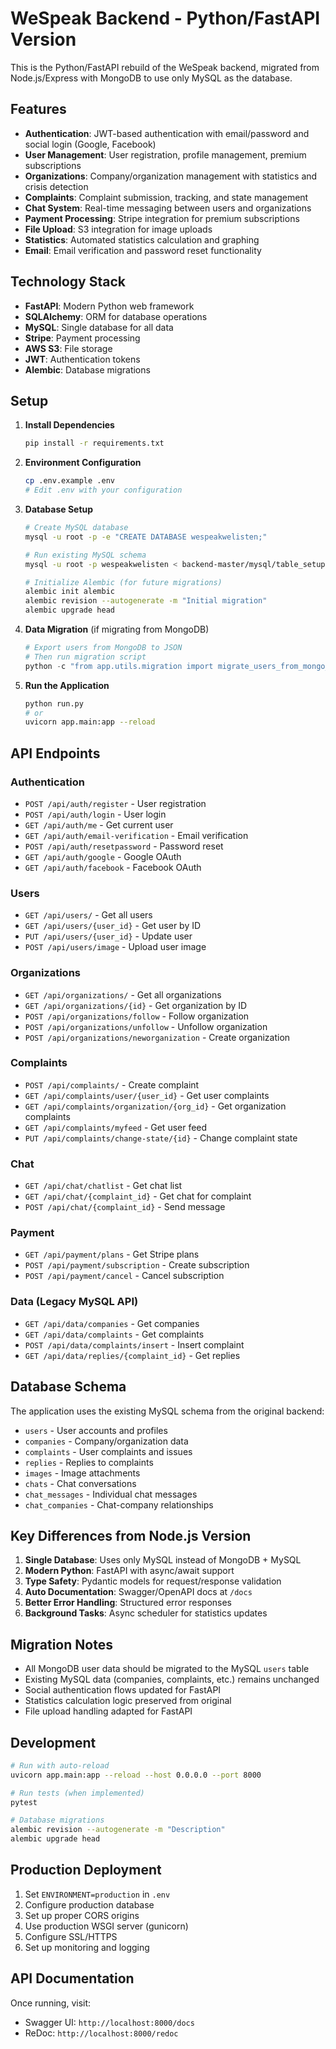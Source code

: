 # WeSpeak Backend - Python/FastAPI Version

This is the Python/FastAPI rebuild of the WeSpeak backend, migrated from Node.js/Express with MongoDB to use only MySQL as the database.

## Features

- **Authentication**: JWT-based authentication with email/password and social login (Google, Facebook)
- **User Management**: User registration, profile management, premium subscriptions
- **Organizations**: Company/organization management with statistics and crisis detection
- **Complaints**: Complaint submission, tracking, and state management
- **Chat System**: Real-time messaging between users and organizations
- **Payment Processing**: Stripe integration for premium subscriptions
- **File Upload**: S3 integration for image uploads
- **Statistics**: Automated statistics calculation and graphing
- **Email**: Email verification and password reset functionality

## Technology Stack

- **FastAPI**: Modern Python web framework
- **SQLAlchemy**: ORM for database operations
- **MySQL**: Single database for all data
- **Stripe**: Payment processing
- **AWS S3**: File storage
- **JWT**: Authentication tokens
- **Alembic**: Database migrations

## Setup

1. **Install Dependencies**
   ```bash
   pip install -r requirements.txt
   ```

2. **Environment Configuration**
   ```bash
   cp .env.example .env
   # Edit .env with your configuration
   ```

3. **Database Setup**
   ```bash
   # Create MySQL database
   mysql -u root -p -e "CREATE DATABASE wespeakwelisten;"
   
   # Run existing MySQL schema
   mysql -u root -p wespeakwelisten < backend-master/mysql/table_setup.mysql
   
   # Initialize Alembic (for future migrations)
   alembic init alembic
   alembic revision --autogenerate -m "Initial migration"
   alembic upgrade head
   ```

4. **Data Migration** (if migrating from MongoDB)
   ```python
   # Export users from MongoDB to JSON
   # Then run migration script
   python -c "from app.utils.migration import migrate_users_from_mongo_export; migrate_users_from_mongo_export('users_export.json')"
   ```

5. **Run the Application**
   ```bash
   python run.py
   # or
   uvicorn app.main:app --reload
   ```

## API Endpoints

### Authentication
- `POST /api/auth/register` - User registration
- `POST /api/auth/login` - User login
- `GET /api/auth/me` - Get current user
- `GET /api/auth/email-verification` - Email verification
- `POST /api/auth/resetpassword` - Password reset
- `GET /api/auth/google` - Google OAuth
- `GET /api/auth/facebook` - Facebook OAuth

### Users
- `GET /api/users/` - Get all users
- `GET /api/users/{user_id}` - Get user by ID
- `PUT /api/users/{user_id}` - Update user
- `POST /api/users/image` - Upload user image

### Organizations
- `GET /api/organizations/` - Get all organizations
- `GET /api/organizations/{id}` - Get organization by ID
- `POST /api/organizations/follow` - Follow organization
- `POST /api/organizations/unfollow` - Unfollow organization
- `POST /api/organizations/neworganization` - Create organization

### Complaints
- `POST /api/complaints/` - Create complaint
- `GET /api/complaints/user/{user_id}` - Get user complaints
- `GET /api/complaints/organization/{org_id}` - Get organization complaints
- `GET /api/complaints/myfeed` - Get user feed
- `PUT /api/complaints/change-state/{id}` - Change complaint state

### Chat
- `GET /api/chat/chatlist` - Get chat list
- `GET /api/chat/{complaint_id}` - Get chat for complaint
- `POST /api/chat/{complaint_id}` - Send message

### Payment
- `GET /api/payment/plans` - Get Stripe plans
- `POST /api/payment/subscription` - Create subscription
- `POST /api/payment/cancel` - Cancel subscription

### Data (Legacy MySQL API)
- `GET /api/data/companies` - Get companies
- `GET /api/data/complaints` - Get complaints
- `POST /api/data/complaints/insert` - Insert complaint
- `GET /api/data/replies/{complaint_id}` - Get replies

## Database Schema

The application uses the existing MySQL schema from the original backend:

- `users` - User accounts and profiles
- `companies` - Company/organization data
- `complaints` - User complaints and issues
- `replies` - Replies to complaints
- `images` - Image attachments
- `chats` - Chat conversations
- `chat_messages` - Individual chat messages
- `chat_companies` - Chat-company relationships

## Key Differences from Node.js Version

1. **Single Database**: Uses only MySQL instead of MongoDB + MySQL
2. **Modern Python**: FastAPI with async/await support
3. **Type Safety**: Pydantic models for request/response validation
4. **Auto Documentation**: Swagger/OpenAPI docs at `/docs`
5. **Better Error Handling**: Structured error responses
6. **Background Tasks**: Async scheduler for statistics updates

## Migration Notes

- All MongoDB user data should be migrated to the MySQL `users` table
- Existing MySQL data (companies, complaints, etc.) remains unchanged
- Social authentication flows updated for FastAPI
- Statistics calculation logic preserved from original
- File upload handling adapted for FastAPI

## Development

```bash
# Run with auto-reload
uvicorn app.main:app --reload --host 0.0.0.0 --port 8000

# Run tests (when implemented)
pytest

# Database migrations
alembic revision --autogenerate -m "Description"
alembic upgrade head
```

## Production Deployment

1. Set `ENVIRONMENT=production` in `.env`
2. Configure production database
3. Set up proper CORS origins
4. Use production WSGI server (gunicorn)
5. Configure SSL/HTTPS
6. Set up monitoring and logging

## API Documentation

Once running, visit:
- Swagger UI: `http://localhost:8000/docs`
- ReDoc: `http://localhost:8000/redoc`